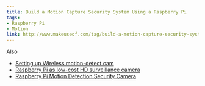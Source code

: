 ```yaml
---
title: Build a Motion Capture Security System Using a Raspberry Pi
tags:
- Raspberry Pi
- Motion
link: http://www.makeuseof.com/tag/build-a-motion-capture-security-system-using-a-raspberry-pi/
---
```

Also

- [Setting up Wireless motion-detect cam](https://rbnrpi.wordpress.com/project-list/setting-up-wireless-motion-detect-cam/)
- [Raspberry Pi as low-cost HD surveillance camera](http://www.codeproject.com/Articles/665518/Raspberry-Pi-as-low-cost-HD-surveillance-camera)
- [Raspberry Pi Motion Detection Security Camera](http://workingmatt.blogspot.co.uk/2013/10/raspberry-pi-motion-detection-security.html)
